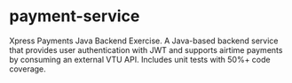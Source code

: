 # payment-service
Xpress Payments Java Backend Exercise. A Java-based backend service that provides user authentication with JWT and supports airtime payments by consuming an external VTU API. Includes unit tests with 50%+ code coverage.
